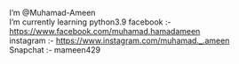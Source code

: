 I’m @Muhamad-Ameen  
I’m currently learning python3.9
facebook :- https://www.facebook.com/muhamad.hamadameen  
instagram :- https://www.instagram.com/muhamad._.ameen  
Snapchat :- mameen429
